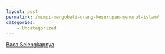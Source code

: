 ```yaml
---
layout: post
permalink: /mimpi-mengobati-orang-kesurupan-menurut-islam/
categories:
    - Uncategorized
---
```


[Baca Selengkapnya](/08)